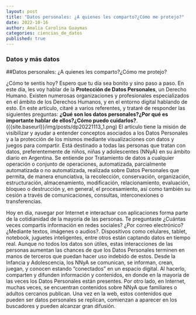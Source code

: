 ```yaml
---
layout: post
title: "Datos personales: ¿A quienes les comparto?¿Cómo me protejo?"
date: 2022-10-16 
author: Amalia Carolina Guaymas
categories: ciencias_de_datos
published: true 
---
```


### Datos y más datos
##Datos personales: ¿A quienes les comparto?¿Cómo me protejo?

¿Cómo te sentís hoy? Espero que tu día sea bonito y sino paso a paso.
En este día, les voy hablar de la **Protección de Datos Personales**, un Derecho Humano. Existen numerosas organizaciones y profesionales especializados en el ámbito de los Derechos Humanos, y en el entorno digital hablando de esto. En este artículo, citaré a varios referentes, y trataré de responder las siguientes preguntas: **¿Qué son los datos personales?¿Por qué es importante hablar de ellos?¿Cómo puedo cuidarlos?**.
({{site.baseurl}}/img/posts/dp20221113_1.png)
El artículo tiene la misión de visibilizar y ayudar a entender conceptos asociados a los Datos Personales y a la protección de los mismos mediante visualizaciones con datos y juegos para compartir. Está destinado a todas las personas que tratan con datos, preferentemente de niños, niñas y adolescentes (NNyA) en su ámbito diario en Argentina.
Se entiende por Tratamiento de datos a cualquier operación o conjunto de operaciones, automatizada, parcialmente automatizada o no automatizada, realizada sobre Datos Personales que permita, de manera enunciativa, la recolección, conservación, organización, estructuración, almacenamiento, modificación, relacionamiento, evaluación, bloqueo o destrucción y, en general, el procesamiento, así como también su cesión a través de comunicaciones, consultas, interconexiones o transferencias. 

Hoy en día, navegar por Internet e interactuar con aplicaciones forma parte de la cotidianidad de la mayoría de las personas. Te preguntaste ¿Cuántas veces compartís información en redes sociales? ¿Por correo electrónico? ¿Mediante textos, imágenes o audios?. Dispositivos como celulares, tablet, notebook, juguetes inteligentes, entre otros están captando datos en tiempo real. Aunque no todos los datos son útiles, estas interacciones de las personas aumentan las chances de que los Datos Personales terminen en manos de terceros que puedan hacer uso indebido de estos. 
Desde la Infancia y Adolescencia, los NNyA se comunican, se informan, crean, juegan, y conocen estando “conectados” en un espacio digital. Al hacerlo, comparten y difunden información y contenidos, en donde en la mayoría de las veces los Datos Personales están presentes. Por otro lado, en Internet, muchas veces, se encuentran contenidos sobre NNyA que familiares o adultos cercanos publican. Una vez en la web, estos contenidos que pueden ser datos personales se replican, comienzan a aparecer en los buscadores y pueden alcanzar gran difusión.

